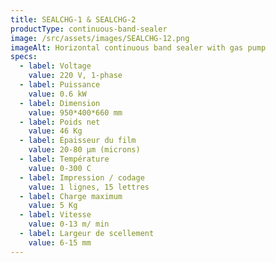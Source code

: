 ```yaml
---
title: SEALCHG-1 & SEALCHG-2
productType: continuous-band-sealer
image: /src/assets/images/SEALCHG-12.png
imageAlt: Horizontal continuous band sealer with gas pump
specs:
  - label: Voltage
    value: 220 V, 1-phase
  - label: Puissance
    value: 0.6 kW
  - label: Dimension
    value: 950*400*660 mm
  - label: Poids net
    value: 46 Kg
  - label: Épaisseur du film
    value: 20-80 μm (microns)
  - label: Température
    value: 0-300 C
  - label: Impression / codage
    value: 1 lignes, 15 lettres
  - label: Charge maximum
    value: 5 Kg
  - label: Vitesse
    value: 0-13 m/ min
  - label: Largeur de scellement
    value: 6-15 mm
---
```

